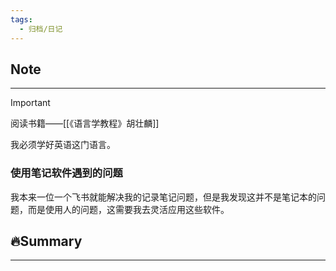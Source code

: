```yaml
---
tags:
  - 归档/日记
---
```


## Note

---

> [!Important]
> 阅读书籍——[[《语言学教程》胡壮麟]]

我必须学好英语这门语言。

### 使用笔记软件遇到的问题

我本来一位一个飞书就能解决我的记录笔记问题，但是我发现这并不是笔记本的问题，而是使用人的问题，这需要我去灵活应用这些软件。

## 🔥Summary

---
